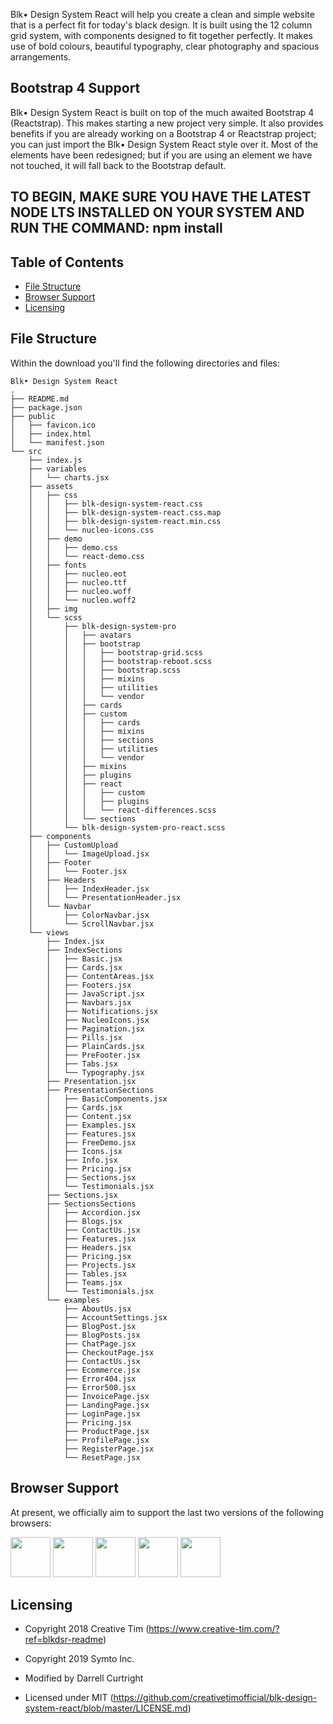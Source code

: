 Blk• Design System React will help you create a clean and simple website that is a perfect fit for today's black design. It is built using the 12 column grid system, with components designed to fit together perfectly. It makes use of bold colours, beautiful typography, clear photography and spacious arrangements.

## Bootstrap 4 Support

Blk• Design System React is built on top of the much awaited Bootstrap 4 (Reactstrap). This makes starting a new project very simple. It also provides benefits if you are already working on a Bootstrap 4 or Reactstrap project; you can just import the Blk• Design System React style over it. Most of the elements have been redesigned; but if you are using an element we have not touched, it will fall back to the Bootstrap default.

## TO BEGIN, MAKE SURE YOU HAVE THE LATEST NODE LTS INSTALLED ON YOUR SYSTEM AND RUN THE COMMAND: npm install

## Table of Contents

-   [File Structure](#file-structure)
-   [Browser Support](#browser-support)
-   [Licensing](#licensing)

## File Structure

Within the download you'll find the following directories and files:

```
Blk• Design System React
.
├── README.md
├── package.json
├── public
│   ├── favicon.ico
│   ├── index.html
│   └── manifest.json
└── src
    ├── index.js
    ├── variables
    │   └── charts.jsx
    ├── assets
    │   ├── css
    │   │   ├── blk-design-system-react.css
    │   │   ├── blk-design-system-react.css.map
    │   │   ├── blk-design-system-react.min.css
    │   │   └── nucleo-icons.css
    │   ├── demo
    │   │   ├── demo.css
    │   │   └── react-demo.css
    │   ├── fonts
    │   │   ├── nucleo.eot
    │   │   ├── nucleo.ttf
    │   │   ├── nucleo.woff
    │   │   └── nucleo.woff2
    │   ├── img
    │   └── scss
    │       ├── blk-design-system-pro
    │       │   ├── avatars
    │       │   ├── bootstrap
    │       │   │   ├── bootstrap-grid.scss
    │       │   │   ├── bootstrap-reboot.scss
    │       │   │   ├── bootstrap.scss
    │       │   │   ├── mixins
    │       │   │   ├── utilities
    │       │   │   └── vendor
    │       │   ├── cards
    │       │   ├── custom
    │       │   │   ├── cards
    │       │   │   ├── mixins
    │       │   │   ├── sections
    │       │   │   ├── utilities
    │       │   │   └── vendor
    │       │   ├── mixins
    │       │   ├── plugins
    │       │   ├── react
    │       │   │   ├── custom
    │       │   │   ├── plugins
    │       │   │   └── react-differences.scss
    │       │   └── sections
    │       └── blk-design-system-pro-react.scss
    ├── components
    │   ├── CustomUpload
    │   │   └── ImageUpload.jsx
    │   ├── Footer
    │   │   └── Footer.jsx
    │   ├── Headers
    │   │   ├── IndexHeader.jsx
    │   │   └── PresentationHeader.jsx
    │   └── Navbar
    │       ├── ColorNavbar.jsx
    │       └── ScrollNavbar.jsx
    └── views
        ├── Index.jsx
        ├── IndexSections
        │   ├── Basic.jsx
        │   ├── Cards.jsx
        │   ├── ContentAreas.jsx
        │   ├── Footers.jsx
        │   ├── JavaScript.jsx
        │   ├── Navbars.jsx
        │   ├── Notifications.jsx
        │   ├── NucleoIcons.jsx
        │   ├── Pagination.jsx
        │   ├── Pills.jsx
        │   ├── PlainCards.jsx
        │   ├── PreFooter.jsx
        │   ├── Tabs.jsx
        │   └── Typography.jsx
        ├── Presentation.jsx
        ├── PresentationSections
        │   ├── BasicComponents.jsx
        │   ├── Cards.jsx
        │   ├── Content.jsx
        │   ├── Examples.jsx
        │   ├── Features.jsx
        │   ├── FreeDemo.jsx
        │   ├── Icons.jsx
        │   ├── Info.jsx
        │   ├── Pricing.jsx
        │   ├── Sections.jsx
        │   └── Testimonials.jsx
        ├── Sections.jsx
        ├── SectionsSections
        │   ├── Accordion.jsx
        │   ├── Blogs.jsx
        │   ├── ContactUs.jsx
        │   ├── Features.jsx
        │   ├── Headers.jsx
        │   ├── Pricing.jsx
        │   ├── Projects.jsx
        │   ├── Tables.jsx
        │   ├── Teams.jsx
        │   └── Testimonials.jsx
        └── examples
            ├── AboutUs.jsx
            ├── AccountSettings.jsx
            ├── BlogPost.jsx
            ├── BlogPosts.jsx
            ├── ChatPage.jsx
            ├── CheckoutPage.jsx
            ├── ContactUs.jsx
            ├── Ecommerce.jsx
            ├── Error404.jsx
            ├── Error500.jsx
            ├── InvoicePage.jsx
            ├── LandingPage.jsx
            ├── LoginPage.jsx
            ├── Pricing.jsx
            ├── ProductPage.jsx
            ├── ProfilePage.jsx
            ├── RegisterPage.jsx
            └── ResetPage.jsx
```

## Browser Support

At present, we officially aim to support the last two versions of the following browsers:

<img src="https://github.com/creativetimofficial/public-assets/blob/master/logos/chrome-logo.png?raw=true" width="64" height="64"> <img src="https://raw.githubusercontent.com/creativetimofficial/public-assets/master/logos/firefox-logo.png" width="64" height="64"> <img src="https://raw.githubusercontent.com/creativetimofficial/public-assets/master/logos/edge-logo.png" width="64" height="64"> <img src="https://raw.githubusercontent.com/creativetimofficial/public-assets/master/logos/safari-logo.png" width="64" height="64"> <img src="https://raw.githubusercontent.com/creativetimofficial/public-assets/master/logos/opera-logo.png" width="64" height="64">

## Licensing

-   Copyright 2018 Creative Tim (https://www.creative-tim.com/?ref=blkdsr-readme)

*   Copyright 2019 Symto Inc.
*   Modified by Darrell Curtright

*   Licensed under MIT (https://github.com/creativetimofficial/blk-design-system-react/blob/master/LICENSE.md)
